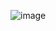 ![image](https://user-images.githubusercontent.com/38404580/87884747-34b7f980-ca2e-11ea-8230-3ce99efbac39.png)
